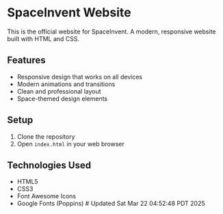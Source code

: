 # SpaceInvent Website

This is the official website for SpaceInvent. A modern, responsive website built with HTML and CSS.

## Features

- Responsive design that works on all devices
- Modern animations and transitions
- Clean and professional layout
- Space-themed design elements

## Setup

1. Clone the repository
2. Open `index.html` in your web browser

## Technologies Used

- HTML5
- CSS3
- Font Awesome Icons
- Google Fonts (Poppins) # Updated Sat Mar 22 04:52:48 PDT 2025
